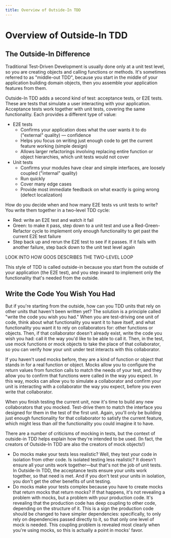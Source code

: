 ```yaml
---
title: Overview of Outside-In TDD
---
```


# Overview of Outside-In TDD

## The Outside-In Difference
Traditional Test-Driven Development is usually done only at a unit test level, so you are creating objects and calling functions or methods. It's sometimes referred to as "middle-out TDD", because you start in the middle of your application building domain objects, then you assemble your application features from them.

Outside-In TDD adds a second kind of test: acceptance tests, or E2E tests. These are tests that simulate a user interacting with your application. Acceptance tests work together with unit tests, covering the same functionality. Each provides a different type of value:

- E2E tests
	- Confirms your application does what the user wants it to do ("external" quality) — confidence
	- Helps you focus on writing just enough code to get the current feature working (simple design)
	- Allows larger refactorings involving replacing entire function or object hierarchies, which unit tests would not cover
- Unit tests
	- Confirms your modules have clear and simple interfaces, are loosely coupled ("internal" quality)
	- Run quickly
	- Cover many edge cases
	- Provide most immediate feedback on what exactly is going wrong (defect localization)

How do you decide when and how many E2E tests vs unit tests to write? You write them together in a two-level TDD cycle:

- Red: write an E2E test and watch it fail
- Green: to make it pass, step down to a unit test and use a Red-Green-Refactor cycle to implement only enough functionality to get past the current E2E test failure
- Step back up and rerun the E2E test to see if it passes. If it fails with another failure, step back down to the unit test level again

LOOK INTO HOW GOOS DESCRIBES THE TWO-LEVEL LOOP

This style of TDD is called outside-in because you start from the outside of your application (the E2E test), and you step inward to implement only the functionality that's needed from the outside.

## Write the Code You Wish You Had
But if you're starting from the outside, how can you TDD units that rely on other units that haven't been written yet? The solution is a principle called "write the code you wish you had." When you are test-driving one unit of code, think about what functionality you want it to have itself, and what functionality you want it to rely on collaborators for: other functions or objects. Then, if that collaborator doesn't already exist, write the code you wish you had: call it the way you'd like to be able to call it. Then, in the test, use mock functions or mock objects to take the place of that collaborator, so you can verify how your unit under test interacts with this collaborator.

If you haven't used mocks before, they are a kind of function or object that stands in for a real function or object. Mocks allow you to configure the return values from function calls to match the needs of your test, and they allow you to confirm that functions were called in the way you expect. In this way, mocks can allow you to simulate a collaborator and confirm your unit is interacting with a collaborator the way you expect, before you even write that collaborator.

When you finish testing the current unit, now it's time to build any new collaborators that you mocked. Test-drive them to match the interface you designed for them in the test of the first unit. Again, you'll only be building just enough functionality for that collaborator to satisfy the current feature, which might less than *all* the functionality you could imagine it to have.

There are a number of criticisms of mocking in tests, but the context of outside-in TDD helps explain how they're intended to be used. (In fact, the creators of Outside-In TDD are also the creators of mock objects!)

- Do mocks make your tests less realistic? Well, they test your code in isolation from other code. Is isolated testing less realistic? It doesn't ensure all your units work together—but that's not the job of unit tests. In Outside-In TDD, the acceptance tests ensure your units work together, so that need is met. And if you don't test your units in isolation, you don't get the other benefits of unit testing.
- Do mocks make your tests complex because you have to create mocks that return mocks that return mocks? If that happens, it's not revealing a problem with mocks, but a problem with your production code. It's revealing that the production code has deep coupling to other code, depending on the structure of it. This is a sign the production code should be changed to have simpler dependencies: specifically, to only rely on dependencies passed directly to it, so that only one level of mock is needed. This coupling problem is revealed most clearly when you're using mocks, so this is actually a point in mocks' favor.
